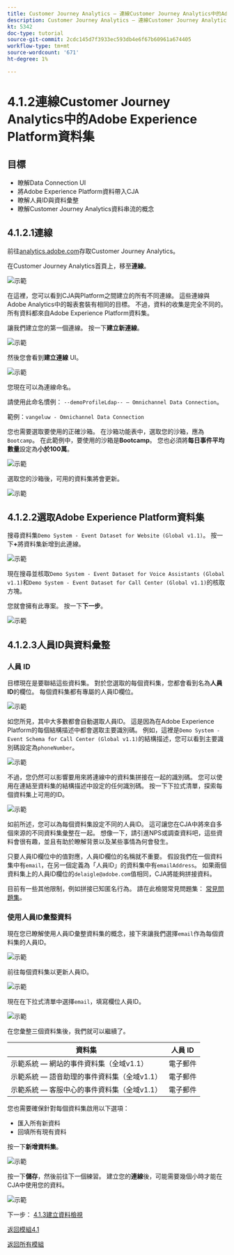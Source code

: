 ```yaml
---
title: Customer Journey Analytics — 連線Customer Journey Analytics中的Adobe Experience Platform資料集
description: Customer Journey Analytics — 連線Customer Journey Analytics中的Adobe Experience Platform資料集
kt: 5342
doc-type: tutorial
source-git-commit: 2cdc145d7f3933ec593db4e6f67b60961a674405
workflow-type: tm+mt
source-wordcount: '671'
ht-degree: 1%

---
```


# 4.1.2連線Customer Journey Analytics中的Adobe Experience Platform資料集

## 目標

- 瞭解Data Connection UI
- 將Adobe Experience Platform資料帶入CJA
- 瞭解人員ID與資料彙整
- 瞭解Customer Journey Analytics資料串流的概念

## 4.1.2.1連線

前往[analytics.adobe.com](https://analytics.adobe.com)存取Customer Journey Analytics。

在Customer Journey Analytics首頁上，移至&#x200B;**連線**。

![示範](./images/cja2.png)

在這裡，您可以看到CJA與Platform之間建立的所有不同連線。 這些連線與Adobe Analytics中的報表套裝有相同的目標。 不過，資料的收集是完全不同的。 所有資料都來自Adobe Experience Platform資料集。

讓我們建立您的第一個連線。 按一下&#x200B;**建立新連線**。

![示範](./images/cja4.png)

然後您會看到&#x200B;**建立連線** UI。

![示範](./images/cja5.png)

您現在可以為連線命名。

請使用此命名慣例： `--demoProfileLdap-- – Omnichannel Data Connection`。

範例：`vangeluw - Omnichannel Data Connection`

您也需要選取要使用的正確沙箱。 在沙箱功能表中，選取您的沙箱，應為`Bootcamp`。 在此範例中，要使用的沙箱是&#x200B;**Bootcamp**。 您也必須將&#x200B;**每日事件平均數量**&#x200B;設定為&#x200B;**小於100萬**。

![示範](./images/cjasb.png)

選取您的沙箱後，可用的資料集將會更新。

![示範](./images/cjasb1.png)

## 4.1.2.2選取Adobe Experience Platform資料集

搜尋資料集`Demo System - Event Dataset for Website (Global v1.1)`。 按一下&#x200B;**+**&#x200B;將資料集新增到此連線。

![示範](./images/cja7.png)

現在搜尋並核取`Demo System - Event Dataset for Voice Assistants (Global v1.1)`和`Demo System - Event Dataset for Call Center (Global v1.1)`的核取方塊。

您就會擁有此專案。 按一下&#x200B;**下一步**。

![示範](./images/cja9.png)

## 4.1.2.3人員ID與資料彙整

### 人員 ID

目標現在是要聯結這些資料集。 對於您選取的每個資料集，您都會看到名為&#x200B;**人員ID**&#x200B;的欄位。 每個資料集都有專屬的人員ID欄位。

![示範](./images/cja11.png)

如您所見，其中大多數都會自動選取人員ID。 這是因為在Adobe Experience Platform的每個結構描述中都會選取主要識別碼。 例如，這裡是`Demo System - Event Schema for Call Center (Global v1.1)`的結構描述，您可以看到主要識別碼設定為`phoneNumber`。

![示範](./images/cja13.png)

不過，您仍然可以影響要用來將連線中的資料集拼接在一起的識別碼。 您可以使用在連結至資料集的結構描述中設定的任何識別碼。 按一下下拉式清單，探索每個資料集上可用的ID。

![示範](./images/cja14.png)

如前所述，您可以為每個資料集設定不同的人員ID。 這可讓您在CJA中將來自多個來源的不同資料集彙整在一起。 想像一下，請引進NPS或調查資料吧，這些資料會很有趣，並且有助於瞭解背景以及某些事情為何會發生。

只要人員ID欄位中的值對應，人員ID欄位的名稱就不重要。 假設我們在一個資料集中有`email`，在另一個定義為「人員ID」的資料集中有`emailAddress`。 如果兩個資料集上的人員ID欄位的`delaigle@adobe.com`值相同，CJA將能夠拼接資料。

目前有一些其他限制，例如拼接已知匿名行為。 請在此檢閱常見問題集： [常見問題集](https://experienceleague.adobe.com/docs/analytics-platform/using/cja-overview/cja-faq.html)。

### 使用人員ID彙整資料

現在您已瞭解使用人員ID彙整資料集的概念，接下來讓我們選擇`email`作為每個資料集的人員ID。

![示範](./images/cja15.png)

前往每個資料集以更新人員ID。

![示範](./images/cja12a.png)

現在在下拉式清單中選擇`email`，填寫欄位人員ID。

![示範](./images/cja17.png)

在您彙整三個資料集後，我們就可以繼續了。

| 資料集 | 人員 ID |
| ----------------- |-------------| 
| 示範系統 — 網站的事件資料集（全域v1.1） | 電子郵件 |
| 示範系統 — 語音助理的事件資料集（全域v1.1） | 電子郵件 |
| 示範系統 — 客服中心的事件資料集（全域v1.1） | 電子郵件 |

您也需要確保針對每個資料集啟用以下選項：

- 匯入所有新資料
- 回填所有現有資料

按一下&#x200B;**新增資料集**。

![示範](./images/cja16.png)

按一下&#x200B;**儲存**，然後前往下一個練習。
建立您的**連線**&#x200B;後，可能需要幾個小時才能在CJA中使用您的資料。

![示範](./images/cja20.png)

下一步： [4.1.3建立資料檢視](./ex3.md)

[返回模組4.1](./customer-journey-analytics-build-a-dashboard.md)

[返回所有模組](./../../../overview.md)
